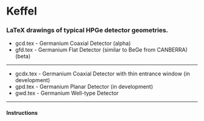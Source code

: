 # Keffel

### LaTeX drawings of typical HPGe detector geometries.

- gcd.tex - Germanium Coaxial Detector (alpha)
- gfd.tex - Germanium Flat Detector (similar to BeGe from CANBERRA) (beta)
---
- gcdx.tex - Germanium Coaxial Detector with thin entrance window (in development)
- gpd.tex - Germanium Planar Detector (in development)
- gwd.tex - Germanium Well-type Detector
---
#### Instructions

